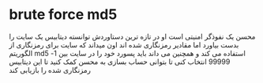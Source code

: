 # brute force md5

محسن یک نفوذگر امنیتی است او در تازه ترین دستاوردش توانسته دیتابیس یک سایت را بدست بیاورد اما مقادیر رمزنگاری شده اند
اون میداند که سایت برای رمزنگاری از الگوریتم md5 استفاده می کند و همچنین می داند باید پسورد خود را در سایت بین 1-99999 انتخاب کنی تا بتوانی حساب بسازی
به محسن کمک کنید تا این دیتابیس رمزنگاری شده را بازیابی کند